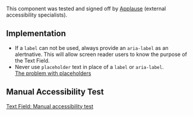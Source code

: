 <vwc-note connotation="success" headline="No issues found">
  <vwc-icon name="check-solid" connotation="success" label="Passed Accessibility Testing" slot="icon" size="0"></vwc-icon>
  <p>This component was tested and signed off by <a href="https://www.applause.com/">Applause</a> (external accessibility specialists).</p>
</vwc-note>

## Implementation

- If a `label` can not be used, always provide an `aria-label` as an alertnative. This will allow screen reader users to know the purpose of the Text Field.
- Never use `placeholder` text in place of a `label` or `aria-label`.<br />[The problem with placeholders](https://www.deque.com/blog/accessible-forms-the-problem-with-placeholders)

## Manual Accessibility Test

[Text Field: Manual accessibility test](https://docs.google.com/spreadsheets/d/1ndRrFCSNSNEOrBgTxmjUjU5URP5DGRdPzRqRJ2Q9Rew/edit?gid=1175911860#gid=1175911860)
